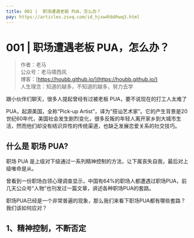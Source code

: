 ```yaml
---
title: 001 |  职场遭遇老板 PUA，怎么办？
pay: https://articles.zsxq.com/id_hjxw4hb0hwq3.html
---
```


#  001 |  职场遭遇老板 PUA，怎么办？

> 作者：老马
> <br/>公众号：老马啸西风
> <br/> 博客：[https://houbb.github.io/](https://houbb.github.io/)
> <br/> 人生理念：知道的越多，不知道的越多，努力去学


跟小伙伴们聊天，很多人提起曾经有过被老板 PUA，要不说现在的打工人太难了

PUA，起源美国，全称“Pick-up Artist”，译为“搭讪艺术家”。它的产生背景是20世纪60年代，美国社会发生剧烈变化，很多反叛的年轻人离开家乡到大城市生活，然而他们却没有结识异性的传统渠道，也缺乏发展恋爱关系的社交技巧。


## 什么是 职场 PUA?


职场 PUA 是上级对下级通过一系列精神控制的方法，让下属丧失自我，最后对上级唯命是从。


曾看到一份职场白领心理调查显示，中国有64%的职场人都遭遇过职场PUA，前几天公众号“人物”也刊发过一篇文章，讲述各种职场PUA的套路。


职场PUA已经是一个非常普遍的现象，那么我们来看下职场PUA都有哪些套路？我们该如何应对？


## 1、精神控制，不断否定
